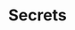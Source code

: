 ---
title: Secrets
layout: collection
permalink: /secrets/
collection: secrets
entries_layout: grid
sort_by: sortkey
classes: wide
---